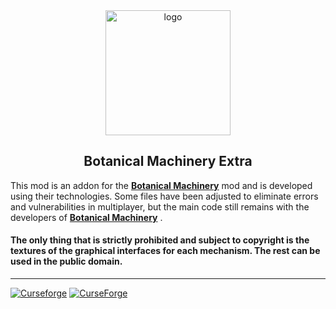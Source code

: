 <div align="center" width="400" height="400">
<img src="https://github.com/lentel27/ExtraMachinery/blob/master/src/main/resources/logo.png" alt="logo" width="200"/>

## Botanical Machinery Extra

</div>



This mod is an addon for the **[Botanical Machinery](https://github.com/ChaoticTrials/BotanicalMachinery?tab=readme-ov-file)** 
mod and is developed using their technologies. Some files have been adjusted to eliminate errors and vulnerabilities in multiplayer, but the main code still remains with the developers of **[Botanical Machinery](https://github.com/ChaoticTrials/BotanicalMachinery?tab=readme-ov-file)** .


#### The only thing that is strictly prohibited and subject to copyright is the textures of the graphical interfaces for each mechanism. The rest can be used in the public domain.

----

[![Curseforge](http://cf.way2muchnoise.eu/versions/1131545.svg)](https://www.curseforge.com/minecraft/mc-mods/botanical-machinery-extra)
[![CurseForge](http://cf.way2muchnoise.eu/botanical-machinery-extra.svg)](https://www.curseforge.com/minecraft/mc-mods/botanical-machinery-extra)
